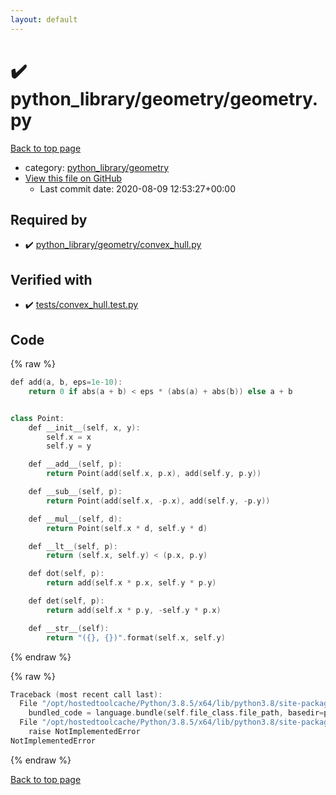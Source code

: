 ```yaml
---
layout: default
---
```


<!-- mathjax config similar to math.stackexchange -->
<script type="text/javascript" async
  src="https://cdnjs.cloudflare.com/ajax/libs/mathjax/2.7.5/MathJax.js?config=TeX-MML-AM_CHTML">
</script>
<script type="text/x-mathjax-config">
  MathJax.Hub.Config({
    TeX: { equationNumbers: { autoNumber: "AMS" }},
    tex2jax: {
      inlineMath: [ ['$','$'] ],
      processEscapes: true
    },
    "HTML-CSS": { matchFontHeight: false },
    displayAlign: "left",
    displayIndent: "2em"
  });
</script>

<script type="text/javascript" src="https://cdnjs.cloudflare.com/ajax/libs/jquery/3.4.1/jquery.min.js"></script>
<script src="https://cdn.jsdelivr.net/npm/jquery-balloon-js@1.1.2/jquery.balloon.min.js" integrity="sha256-ZEYs9VrgAeNuPvs15E39OsyOJaIkXEEt10fzxJ20+2I=" crossorigin="anonymous"></script>
<script type="text/javascript" src="../../../assets/js/copy-button.js"></script>
<link rel="stylesheet" href="../../../assets/css/copy-button.css" />


# :heavy_check_mark: python_library/geometry/geometry.py

<a href="../../../index.html">Back to top page</a>

* category: <a href="../../../index.html#bb1189d107afaf50a8d799c22c656ecc">python_library/geometry</a>
* <a href="{{ site.github.repository_url }}/blob/master/python_library/geometry/geometry.py">View this file on GitHub</a>
    - Last commit date: 2020-08-09 12:53:27+00:00




## Required by

* :heavy_check_mark: <a href="convex_hull.py.html">python_library/geometry/convex_hull.py</a>


## Verified with

* :heavy_check_mark: <a href="../../../verify/tests/convex_hull.test.py.html">tests/convex_hull.test.py</a>


## Code

<a id="unbundled"></a>
{% raw %}
```cpp
def add(a, b, eps=1e-10):
    return 0 if abs(a + b) < eps * (abs(a) + abs(b)) else a + b


class Point:
    def __init__(self, x, y):
        self.x = x
        self.y = y

    def __add__(self, p):
        return Point(add(self.x, p.x), add(self.y, p.y))

    def __sub__(self, p):
        return Point(add(self.x, -p.x), add(self.y, -p.y))

    def __mul__(self, d):
        return Point(self.x * d, self.y * d)

    def __lt__(self, p):
        return (self.x, self.y) < (p.x, p.y)

    def dot(self, p):
        return add(self.x * p.x, self.y * p.y)

    def det(self, p):
        return add(self.x * p.y, -self.y * p.x)

    def __str__(self):
        return "({}, {})".format(self.x, self.y)

```
{% endraw %}

<a id="bundled"></a>
{% raw %}
```cpp
Traceback (most recent call last):
  File "/opt/hostedtoolcache/Python/3.8.5/x64/lib/python3.8/site-packages/onlinejudge_verify/docs.py", line 349, in write_contents
    bundled_code = language.bundle(self.file_class.file_path, basedir=pathlib.Path.cwd())
  File "/opt/hostedtoolcache/Python/3.8.5/x64/lib/python3.8/site-packages/onlinejudge_verify/languages/python.py", line 67, in bundle
    raise NotImplementedError
NotImplementedError

```
{% endraw %}

<a href="../../../index.html">Back to top page</a>

